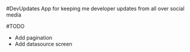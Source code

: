 #DevUpdates
App for keeping me developer updates from all over social media

#TODO
- Add pagination
- Add datasource screen